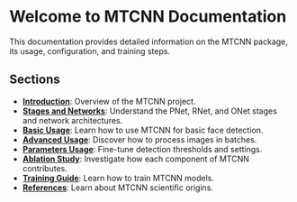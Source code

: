 # Welcome to MTCNN Documentation

This documentation provides detailed information on the MTCNN package, its usage, configuration, and training steps.

## Sections

- **[Introduction](introduction.md)**: Overview of the MTCNN project.
- **[Stages and Networks](stages.md)**: Understand the PNet, RNet, and ONet stages and network architectures.
- **[Basic Usage](usage.md)**: Learn how to use MTCNN for basic face detection.
- **[Advanced Usage](usage_advanced.md)**: Discover how to process images in batches.
- **[Parameters Usage](usage_params.md)**: Fine-tune detection thresholds and settings.
- **[Ablation Study](ablation.md)**: Investigate how each component of MTCNN contributes.
- **[Training Guide](training.md)**: Learn how to train MTCNN models.
- **[References](references.md)**: Learn about MTCNN scientific origins.


